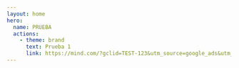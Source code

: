 ```yaml
---
layout: home
hero:
  name: PRUEBA
  actions:
    - theme: brand
      text: Prueba 1
      link: https://mind.com/?gclid=TEST-123&utm_source=google_ads&utm_medium=cpc&utm_campaign=test-campaign
---
```

